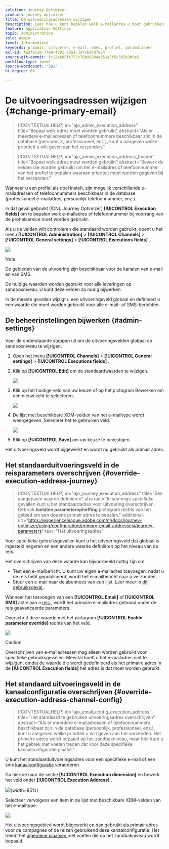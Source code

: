 ```yaml
---
solution: Journey Optimizer
product: journey optimizer
title: De uitvoeringsadressen wijzigen
description: Leer hoe u kunt bepalen welk e-mailadres u moet gebruiken via de profielservice.
feature: Application Settings
topic: Administration
role: Admin
level: Intermediate
keywords: primair, uitvoeren, e-mail, doel, profiel, optimaliseer
exl-id: fe2f6516-7790-4501-a3a1-3d7cb94d7874
source-git-commit: fc12ee65fc773c70b88504a951e5f5c5b2b3b0e6
workflow-type: tm+mt
source-wordcount: '581'
ht-degree: 0%

---
```


# De uitvoeringsadressen wijzigen {#change-primary-email}

>[!CONTEXTUALHELP]
>id="ajo_admin_execution_address"
>title="Bepaal welk adres moet worden gebruikt"
>abstract="Als er meerdere e-mailadressen of telefoonnummers beschikbaar zijn in de database (persoonlijk, professioneel, enz.), kunt u aangeven welke prioriteit u wilt geven aan het verzenden."

>[!CONTEXTUALHELP]
>id="ajo_admin_execution_address_header"
>title="Bepaal welk adres moet worden gebruikt"
>abstract="Bewerk de velden die worden gebruikt om het e-mailadres of telefoonnummer van het profiel te bepalen waaraan prioriteit moet worden gegeven bij het verzenden."

Wanneer u een profiel als doel instelt, zijn mogelijk verschillende e-mailadressen of telefoonnummers beschikbaar in de database (professioneel e-mailadres, persoonlijk telefoonnummer, enz.).

In dat geval gebruikt [!DNL Journey Optimizer] **[!UICONTROL Execution fields]** om te bepalen welk e-mailadres of telefoonnummer bij voorrang van de profielservice moet worden gebruikt.

Als u de velden wilt controleren die standaard worden gebruikt, opent u het menu **[!UICONTROL Administration]** > **[!UICONTROL Channels]** > **[!UICONTROL General settings]** > **[!UICONTROL Executions fields]** .

![](assets/primary-address-execution-fields.png)

>[!NOTE]
>
>De gebieden van de uitvoering zijn beschikbaar voor de kanalen van e-mail en van SMS.

De huidige waarden worden gebruikt voor alle leveringen op sandboxniveau. U kunt deze velden zo nodig bijwerken.

In de meeste gevallen wijzigt u een uitvoeringsveld globaal en definieert u een waarde die moet worden gebruikt voor alle e-mail- of SMS-berichten. <!--[Learn how](#admin-settings)-->

<!--In some specific use cases only, you can override the value set globally and define a different value at the journey level. [Learn more](#journey-parameters)-->

## De beheerinstellingen bijwerken {#admin-settings}

Voer de onderstaande stappen uit om de uitvoeringsvelden globaal op sandboxniveau te wijzigen.

1. Open het menu **[!UICONTROL Channels]** > **[!UICONTROL General settings]** > **[!UICONTROL Executions fields]** .

1. Klik op **[!UICONTROL Edit]** om de standaardwaarden te wijzigen.

   ![](assets/primary-address.png)

1. Klik op het huidige veld van uw keuze of op het pictogram Bewerken om een nieuw veld te selecteren.

   ![](assets/primary-address-edit.png)

1. De lijst met beschikbare XDM-velden van het e-mailtype wordt weergegeven. Selecteer het te gebruiken veld.

   ![](assets/primary-address-select-field.png)

1. Klik op **[!UICONTROL Save]** om uw keuze te bevestigen.

Het uitvoeringsveld wordt bijgewerkt en wordt nu gebruikt als primair adres.

<!--1. You can also select an additional field to use as secondary email address. This allows you to determine which field to use if the primary field is empty for a profile. -->

## Het standaarduitvoeringsveld in de reisparameters overschrijven {#override-execution-address-journey}

>[!CONTEXTUALHELP]
>id="ajo_journey_execution_address"
>title="Een aangepaste waarde definiëren"
>abstract="In sommige specifieke gevallen kunt u het standaardadres voor uitvoering overschrijven. Gebruik **toelaten parameteropheffing** pictogram rechts van het gebied om een douane primair adres te bepalen."
>additional-url="https://experienceleague.adobe.com/nl/docs/journey-optimizer/using/configuration/primary-email-addresses#journey-parameters" text="Het uitvoeringsadres"

Voor specifieke gebruiksgevallen kunt u het uitvoeringsveld dat globaal is ingesteld negeren en een andere waarde definiëren op het niveau van de reis.

Het overschrijven van deze waarde kan bijvoorbeeld nuttig zijn om:

* Test een e-mailbericht. U kunt uw eigen e-mailadres toevoegen: nadat u de reis hebt gepubliceerd, wordt het e-mailbericht naar u verzonden.
* Stuur een e-mail naar de abonnees van een lijst. Leer meer in [ dit gebruiksgeval ](../building-journeys/message-to-subscribers-uc.md).

Wanneer het toevoegen van een **[!UICONTROL Email]** of **[!UICONTROL SMS]** actie aan a [ reis ](../email/create-email.md#create-email-journey-campaign), wordt het primaire e-mailadres getoond onder de reis geavanceerde parameters.

Overschrijf deze waarde met het pictogram **[!UICONTROL Enable parameter override]** rechts van het veld.

![](assets/journey-enable-parameter-override.png)

>[!CAUTION]
>
>Overschrijven van e-mailadressen mag alleen worden gebruikt voor specifieke gebruiksgevallen. Meestal hoeft u het e-mailadres niet te wijzigen, omdat de waarde die wordt gedefinieerd als het primaire adres in de **[!UICONTROL Execution fields]** het adres is dat moet worden gebruikt.

## Het standaard uitvoeringsveld in de kanaalconfiguratie overschrijven {#override-execution-address-channel-config}

>[!CONTEXTUALHELP]
>id="ajo_email_config_execution_address"
>title="Het standaard te gebruiken uitvoeringsadres overschrijven"
>abstract="Als er meerdere e-mailadressen of telefoonnummers beschikbaar zijn in de database (persoonlijk, professioneel, enz.), kunt u aangeven welke prioriteit u wilt geven aan het verzenden. Het primaire adres wordt bepaald op het zandbakniveau, maar hier kunt u het gebrek met voeten treden dat voor deze specifieke kanaalconfiguratie plaatst."

U kunt het standaarduitvoeringsadres voor een specifieke e-mail of een sms [ kanaalconfiguratie ](channel-surfaces.md) veranderen.

Ga hiertoe naar de sectie **[!UICONTROL Execution dimension]** en bewerk het veld onder **[!UICONTROL Execution Address]** .

![](assets/sms-config-execution-address.png){width=85%}

Selecteer vervolgens een item in de lijst met beschikbare XDM-velden van het e-mailtype.

![](assets/sms-config-execution-field.png)

Het uitvoeringsgebied wordt bijgewerkt en dan gebruikt als primair adres voor de campagnes of de reizen gebruikend deze kanaalconfiguratie. Het treedt het [ algemene plaatsen ](#admin-settings) met voeten die op het zandbakniveau wordt bepaald.

<!--[Learn more on the execution address in the email configuration ](../email/email-settings.md#execution-address)-->
